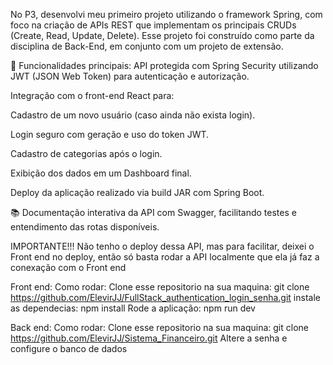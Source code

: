 No P3, desenvolvi meu primeiro projeto utilizando o framework Spring, com foco na criação de APIs REST que implementam os principais CRUDs (Create, Read, Update, Delete).
Esse projeto foi construído como parte da disciplina de Back-End, em conjunto com um projeto de extensão.

🔐 Funcionalidades principais:
API protegida com Spring Security utilizando JWT (JSON Web Token) para autenticação e autorização.

Integração com o front-end React para:

Cadastro de um novo usuário (caso ainda não exista login).

Login seguro com geração e uso do token JWT.

Cadastro de categorias após o login.

Exibição dos dados em um Dashboard final.

Deploy da aplicação realizado via build JAR com Spring Boot.

📚 Documentação interativa da API com Swagger, facilitando testes e entendimento das rotas disponíveis.

IMPORTANTE!!!
Não tenho o deploy dessa API, mas para facilitar, deixei o Front end no deploy, então só basta rodar a API localmente que ela já faz a conexação com o Front end



Front end:
Como rodar:
Clone esse repositorio na sua maquina:
git clone https://github.com/ElevirJJ/FullStack_authentication_login_senha.git
instale as dependecias:
npm install
Rode a aplicação:
npm run dev

Back end:
Como rodar:
Clone esse repositorio na sua maquina:
git clone https://github.com/ElevirJJ/Sistema_Financeiro.git
Altere a senha e configure o banco de dados


